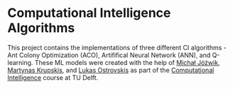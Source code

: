 # Computational Intelligence Algorithms
This project contains the implementations of three different CI algorithms - Ant Colony Optimization (ACO), Artififical Neural Network (ANN), and Q-learning. These ML models were created with the help of [Michał Jóźwik](https://github.com/Eragoneq), [Martynas Krupskis](https://github.com/Krupskis), and [Lukas Ostrovskis](https://github.com/lukas-ostrovskis) as part of the [Computational Intelligence](https://studyguide.tudelft.nl/a101_displayCourse.do?course_id=64459&_NotifyTextSearch_) course at TU Delft.